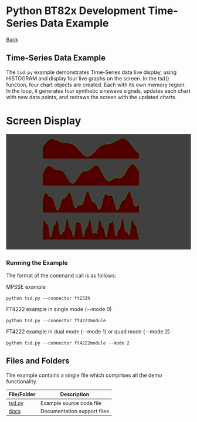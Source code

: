 # Python BT82x Development Time-Series Data Example

[Back](../README.md)

## Time-Series Data Example

The `tsd.py` example demonstrates Time-Series data live display, using HISTOGRAM and display four live graphs on the screen. In the tsd() function, four chart objects are created. Each with its own memory region. In the loop, it generates four synthetic sinewave signals, updates each chart with new data points, and redraws the screen with the updated charts.

# Screen Display
![tsd](docs/tsd.png)

### Running the Example

The format of the command call is as follows:

MPSSE example
```
python tsd.py --connector ft232h
```
FT4222 example in single mode (--mode 0)
```
python tsd.py --connector ft4222module

```
FT4222 example in dual mode (--mode 1) or quad mode (--mode 2)
```
python tsd.py --connector ft4222module --mode 2

```

## Files and Folders

The example contains a single file which comprises all the demo functionality.

| File/Folder | Description |
| --- | --- |
| [tsd.py](tsd.py) | Example source code file |
| [docs](docs) | Documentation support files |

